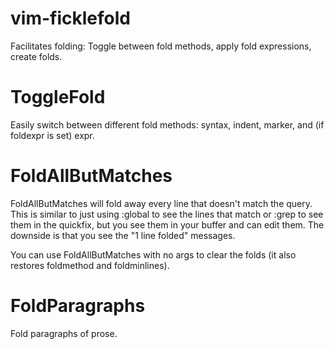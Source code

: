 vim-ficklefold
==============

Facilitates folding: Toggle between fold methods, apply fold expressions, create folds.


ToggleFold
==========
Easily switch between different fold methods: syntax, indent, marker, and (if
foldexpr is set) expr.


FoldAllButMatches
=================

FoldAllButMatches will fold away every line that doesn't match the
query. This is similar to just using :global to see the lines that match
or :grep to see them in the quickfix, but you see them in your buffer
and can edit them. The downside is that you see the "1 line folded"
messages.

You can use FoldAllButMatches with no args to clear the folds (it also
restores foldmethod and foldminlines).


FoldParagraphs
==============
Fold paragraphs of prose.
